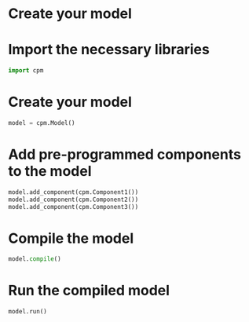 # Create your model

# Import the necessary libraries

```python
import cpm
```

# Create your model

```python
model = cpm.Model()
```

# Add pre-programmed components to the model

```python
model.add_component(cpm.Component1())
model.add_component(cpm.Component2())
model.add_component(cpm.Component3())
```

# Compile the model

```python
model.compile()
```

# Run the compiled model

```python
model.run()
```